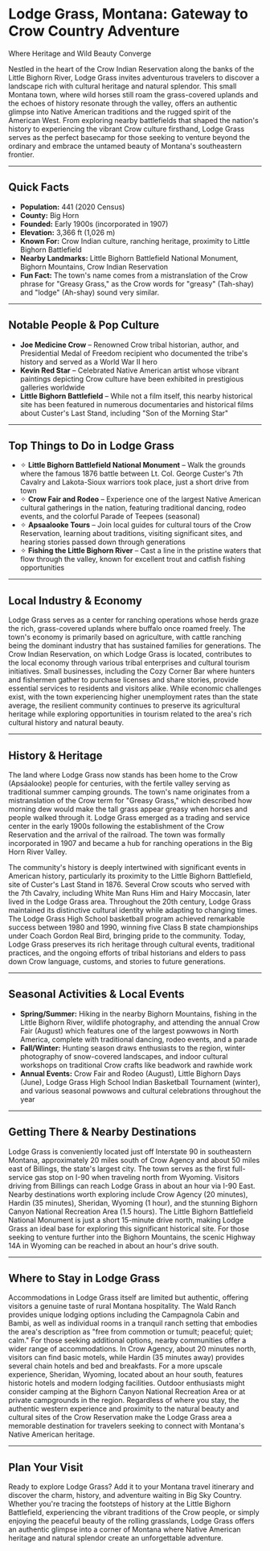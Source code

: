 # Lodge Grass, Montana: Gateway to Crow Country Adventure
Where Heritage and Wild Beauty Converge

Nestled in the heart of the Crow Indian Reservation along the banks of the Little Bighorn River, Lodge Grass invites adventurous travelers to discover a landscape rich with cultural heritage and natural splendor. This small Montana town, where wild horses still roam the grass-covered uplands and the echoes of history resonate through the valley, offers an authentic glimpse into Native American traditions and the rugged spirit of the American West. From exploring nearby battlefields that shaped the nation's history to experiencing the vibrant Crow culture firsthand, Lodge Grass serves as the perfect basecamp for those seeking to venture beyond the ordinary and embrace the untamed beauty of Montana's southeastern frontier.

---

## Quick Facts

- **Population:** 441 (2020 Census)
- **County:** Big Horn
- **Founded:** Early 1900s (incorporated in 1907)
- **Elevation:** 3,366 ft (1,026 m)
- **Known For:** Crow Indian culture, ranching heritage, proximity to Little Bighorn Battlefield
- **Nearby Landmarks:** Little Bighorn Battlefield National Monument, Bighorn Mountains, Crow Indian Reservation
- **Fun Fact:** The town's name comes from a mistranslation of the Crow phrase for "Greasy Grass," as the Crow words for "greasy" (Tah-shay) and "lodge" (Ah-shay) sound very similar.

---

## Notable People & Pop Culture

- **Joe Medicine Crow** – Renowned Crow tribal historian, author, and Presidential Medal of Freedom recipient who documented the tribe's history and served as a World War II hero
- **Kevin Red Star** – Celebrated Native American artist whose vibrant paintings depicting Crow culture have been exhibited in prestigious galleries worldwide
- **Little Bighorn Battlefield** – While not a film itself, this nearby historical site has been featured in numerous documentaries and historical films about Custer's Last Stand, including "Son of the Morning Star"

---

## Top Things to Do in Lodge Grass

- ✧ **Little Bighorn Battlefield National Monument** – Walk the grounds where the famous 1876 battle between Lt. Col. George Custer's 7th Cavalry and Lakota-Sioux warriors took place, just a short drive from town
- ✧ **Crow Fair and Rodeo** – Experience one of the largest Native American cultural gatherings in the nation, featuring traditional dancing, rodeo events, and the colorful Parade of Teepees (seasonal)
- ✧ **Apsaalooke Tours** – Join local guides for cultural tours of the Crow Reservation, learning about traditions, visiting significant sites, and hearing stories passed down through generations
- ✧ **Fishing the Little Bighorn River** – Cast a line in the pristine waters that flow through the valley, known for excellent trout and catfish fishing opportunities

---

## Local Industry & Economy

Lodge Grass serves as a center for ranching operations whose herds graze the rich, grass-covered uplands where buffalo once roamed freely. The town's economy is primarily based on agriculture, with cattle ranching being the dominant industry that has sustained families for generations. The Crow Indian Reservation, on which Lodge Grass is located, contributes to the local economy through various tribal enterprises and cultural tourism initiatives. Small businesses, including the Cozy Corner Bar where hunters and fishermen gather to purchase licenses and share stories, provide essential services to residents and visitors alike. While economic challenges exist, with the town experiencing higher unemployment rates than the state average, the resilient community continues to preserve its agricultural heritage while exploring opportunities in tourism related to the area's rich cultural history and natural beauty.

---

## History & Heritage

The land where Lodge Grass now stands has been home to the Crow (Apsáalooke) people for centuries, with the fertile valley serving as traditional summer camping grounds. The town's name originates from a mistranslation of the Crow term for "Greasy Grass," which described how morning dew would make the tall grass appear greasy when horses and people walked through it. Lodge Grass emerged as a trading and service center in the early 1900s following the establishment of the Crow Reservation and the arrival of the railroad. The town was formally incorporated in 1907 and became a hub for ranching operations in the Big Horn River Valley.

The community's history is deeply intertwined with significant events in American history, particularly its proximity to the Little Bighorn Battlefield, site of Custer's Last Stand in 1876. Several Crow scouts who served with the 7th Cavalry, including White Man Runs Him and Hairy Moccasin, later lived in the Lodge Grass area. Throughout the 20th century, Lodge Grass maintained its distinctive cultural identity while adapting to changing times. The Lodge Grass High School basketball program achieved remarkable success between 1980 and 1990, winning five Class B state championships under Coach Gordon Real Bird, bringing pride to the community. Today, Lodge Grass preserves its rich heritage through cultural events, traditional practices, and the ongoing efforts of tribal historians and elders to pass down Crow language, customs, and stories to future generations.

---

## Seasonal Activities & Local Events

- **Spring/Summer:** Hiking in the nearby Bighorn Mountains, fishing in the Little Bighorn River, wildlife photography, and attending the annual Crow Fair (August) which features one of the largest powwows in North America, complete with traditional dancing, rodeo events, and a parade
- **Fall/Winter:** Hunting season draws enthusiasts to the region, winter photography of snow-covered landscapes, and indoor cultural workshops on traditional Crow crafts like beadwork and rawhide work
- **Annual Events:** Crow Fair and Rodeo (August), Little Bighorn Days (June), Lodge Grass High School Indian Basketball Tournament (winter), and various seasonal powwows and cultural celebrations throughout the year

---

## Getting There & Nearby Destinations

Lodge Grass is conveniently located just off Interstate 90 in southeastern Montana, approximately 20 miles south of Crow Agency and about 50 miles east of Billings, the state's largest city. The town serves as the first full-service gas stop on I-90 when traveling north from Wyoming. Visitors driving from Billings can reach Lodge Grass in about an hour via I-90 East. Nearby destinations worth exploring include Crow Agency (20 minutes), Hardin (35 minutes), Sheridan, Wyoming (1 hour), and the stunning Bighorn Canyon National Recreation Area (1.5 hours). The Little Bighorn Battlefield National Monument is just a short 15-minute drive north, making Lodge Grass an ideal base for exploring this significant historical site. For those seeking to venture further into the Bighorn Mountains, the scenic Highway 14A in Wyoming can be reached in about an hour's drive south.

---

## Where to Stay in Lodge Grass

Accommodations in Lodge Grass itself are limited but authentic, offering visitors a genuine taste of rural Montana hospitality. The Wald Ranch provides unique lodging options including the Campagnola Cabin and Bambi, as well as individual rooms in a tranquil ranch setting that embodies the area's description as "free from commotion or tumult; peaceful; quiet; calm." For those seeking additional options, nearby communities offer a wider range of accommodations. In Crow Agency, about 20 minutes north, visitors can find basic motels, while Hardin (35 minutes away) provides several chain hotels and bed and breakfasts. For a more upscale experience, Sheridan, Wyoming, located about an hour south, features historic hotels and modern lodging facilities. Outdoor enthusiasts might consider camping at the Bighorn Canyon National Recreation Area or at private campgrounds in the region. Regardless of where you stay, the authentic western experience and proximity to the natural beauty and cultural sites of the Crow Reservation make the Lodge Grass area a memorable destination for travelers seeking to connect with Montana's Native American heritage.

---

## Plan Your Visit

Ready to explore Lodge Grass? Add it to your Montana travel itinerary and discover the charm, history, and adventure waiting in Big Sky Country. Whether you're tracing the footsteps of history at the Little Bighorn Battlefield, experiencing the vibrant traditions of the Crow people, or simply enjoying the peaceful beauty of the rolling grasslands, Lodge Grass offers an authentic glimpse into a corner of Montana where Native American heritage and natural splendor create an unforgettable adventure.
